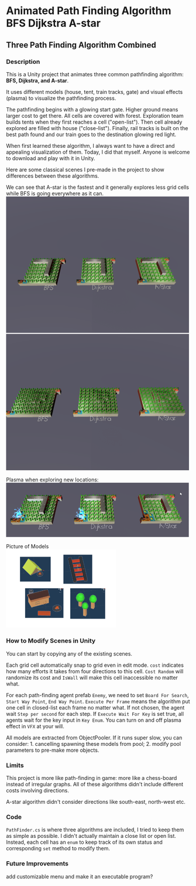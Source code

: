 # Animated Path Finding Algorithm BFS Dijkstra A-star

## Three Path Finding Algorithm Combined

### Description
This is a Unity project that animates three common pathfinding algorithm: **BFS, Dijkstra, and A-star**. 

It uses different models (house, tent, train tracks, gate) and visual effects (plasma) to visualize the pathfinding process.

The pathfinding begins with a glowing start gate. Higher ground means larger cost to get there. All cells are covered with forest. Exploration team builds tents when they first reaches a cell ("open-list"). Then cell already explored are filled with house ("close-list"). Finally, rail tracks is built on the best path found and our train goes to the destination glowing red light.

When first learned these algorithm, I always want to have a direct and appealing visualization of them. Today, I did that myself. Anyone is welcome to download and play with it in Unity.

Here are some classical scenes I pre-made in the project to show differences between these algorithms.

We can see that A-star is the fastest and it generally explores less grid cells while BFS is going everywhere as it can.
<br><img src="./imgs/AlgoCompareFullSpeed.gif" alt="" width="500px" height="auto">
<br><img src="./imgs/AlgoMountainCompareFullSpeed.gif" alt="" width="500px" height="auto"><br>

Plasma when exploring new locations:
<br><img src="./imgs/Effect.png" alt="" width="500px" height="auto"><br>

Picture of Models
<br><img src="./imgs/Models.png" alt="" width="300px" height="auto"><br>

### How to Modify Scenes in Unity
You can start by copying any of the existing scenes. 

Each grid cell automatically snap to grid even in edit mode. `cost` indicates how many efforts it takes from four directions to this cell. `Cost Random` will randomize its cost and `IsWall` will make this cell inaccessible no matter what.

For each path-finding agent prefab `Enemy`, we need to set `Board For Search`, `Start Way Point`, `End Way Point`. `Execute Per Frame` means the algorithm put one cell in closed-list each frame no matter what. If not chosen, the agent wait `Step per second` for each step. If `Execute Wait For Key` is set true, all agents wait for the key input in `Key Enum`. You can turn on and off plasma effect in `VFX` at your will.  

All models are extracted from ObjectPooler. If it runs super slow, you can consider: 1. cancelling spawning these models from pool; 2. modify pool parameters to pre-make more objects.

### Limits
This project is more like path-finding in game: more like a chess-board instead of irregular graphs. All of these algorithms didn't include different costs involving directions. 

A-star algorithm didn't consider directions like south-east, north-west etc.

### Code
`PathFinder.cs` is where three algorithms are included, I tried to keep them as simple as possible. I didn't actually maintain a close list or open list. Instead, each cell has an `enum` to keep track of its own status and corresponding `set` method to modify them. 

### Future Improvements
add customizable menu and make it an executable program?
